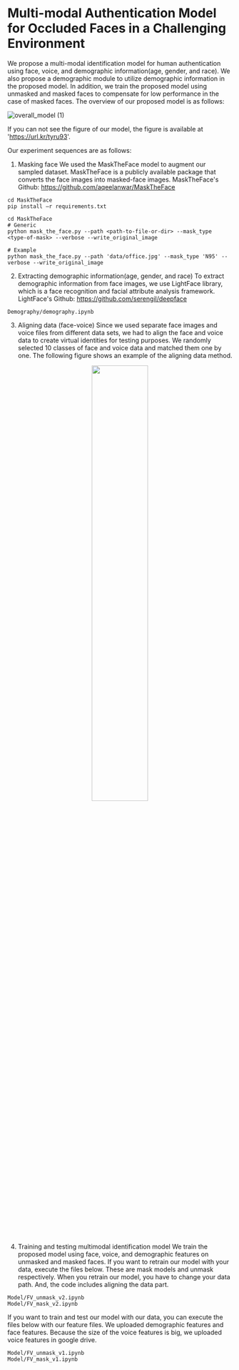 # Multi-modal Authentication Model for Occluded Faces in a Challenging Environment

We propose a multi-modal identification model for human authentication using face, voice, and demographic information(age, gender, and race). We also propose a demographic module to utilize demographic information in the proposed model. In addition, we train the proposed model using unmasked and masked faces to compensate for low performance in the case of masked faces. The overview of our proposed model is as follows:
<!-- ![multimodal3](https://user-images.githubusercontent.com/41101841/157573183-39520451-7512-4e2c-ba24-143693d6dd51.jpg) -->

![overall_model (1)](https://github.com/jeongdahye3427/multi-modal-identification/assets/41101841/a3ca4335-8cc3-4d6f-88df-721d0f3fe009)


If you can not see the figure of our model, the figure is available at 'https://url.kr/tyru93'.

Our experiment sequences are as follows:

1. Masking face
We used the MaskTheFace model to augment our sampled dataset. MaskTheFace is a publicly available package that converts the face images into masked-face images.
MaskTheFace's Github: https://github.com/aqeelanwar/MaskTheFace

```
cd MaskTheFace
pip install –r requirements.txt

cd MaskTheFace
# Generic
python mask_the_face.py --path <path-to-file-or-dir> --mask_type <type-of-mask> --verbose --write_original_image

# Example
python mask_the_face.py --path 'data/office.jpg' --mask_type 'N95' --verbose --write_original_image
```

2. Extracting demographic information(age, gender, and race)
To extract demographic information from face images, we use LightFace library, which is a face recognition and facial attribute analysis framework.
LightFace's Github: https://github.com/serengil/deepface

```
Demography/demography.ipynb
```

3. Aligning data (face-voice)
Since we used separate face images and voice files from different data sets, we had to align the face and voice data to create virtual identities for testing purposes. We randomly selected 10 classes of face and voice data and matched them one by one. The following figure shows an example of the aligning data method.

<p align='center'>
<img src='https://user-images.githubusercontent.com/41101841/157564085-cc4624e3-284f-4152-9f1a-b503c8c800a2.jpg' width=50%> 
</p>

4. Training and testing multimodal identification model
We train the proposed model using face, voice, and demographic features on unmasked and masked faces.
If you want to retrain our model with your data, execute the files below. These are mask models and unmask respectively. When you retrain our model, you have to change your data path. And, the code includes aligning the data part.

```
Model/FV_unmask_v2.ipynb
Model/FV_mask_v2.ipynb
```

If you want to train and test our model with our data, you can execute the files below with our feature files. We uploaded demographic features and face features. Because the size of the voice features is big, we uploaded voice features in google drive.

```
Model/FV_unmask_v1.ipynb
Model/FV_mask_v1.ipynb
```
